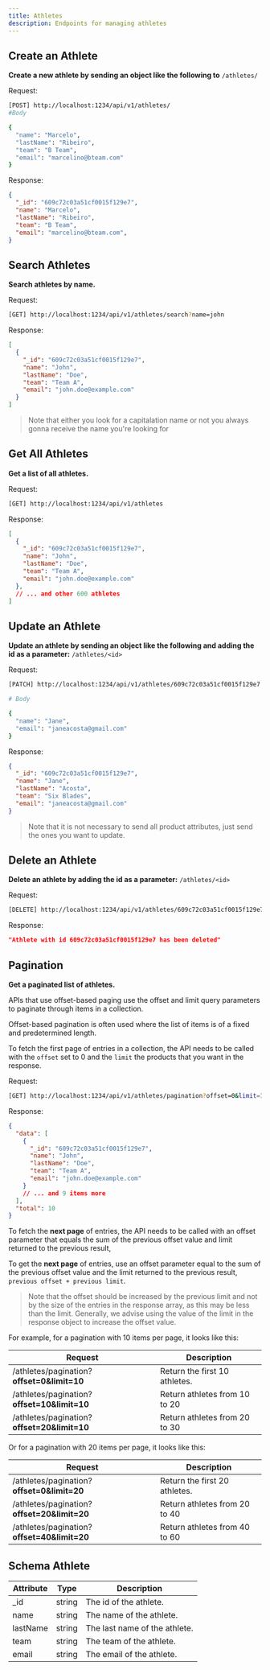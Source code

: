 ```yaml
---
title: Athletes
description: Endpoints for managing athletes
---
```


## Create an Athlete

**Create a new athlete by sending an object like the following to** `/athletes/`

Request:

```sh
[POST] http://localhost:1234/api/v1/athletes/
#Body

{
  "name": "Marcelo",
  "lastName": "Ribeiro",
  "team": "B Team",
  "email": "marcelino@bteam.com"
}
```
Response:

```json
{
  "_id": "609c72c03a51cf0015f129e7",
  "name": "Marcelo",
  "lastName": "Ribeiro",
  "team": "B Team",
  "email": "marcelino@bteam.com",
}
```

## Search Athletes
**Search athletes by name.**

Request:

```sh
[GET] http://localhost:1234/api/v1/athletes/search?name=john
```
Response:

```json
[
  {
    "_id": "609c72c03a51cf0015f129e7",
    "name": "John",
    "lastName": "Doe",
    "team": "Team A",
    "email": "john.doe@example.com"
  }
]
```
> Note that either you look for a capitalation name or not you always gonna receive the name you're looking for

## Get All Athletes
**Get a list of all athletes.**

Request:

```sh
[GET] http://localhost:1234/api/v1/athletes
```
Response:

```json
[
  {
    "_id": "609c72c03a51cf0015f129e7",
    "name": "John",
    "lastName": "Doe",
    "team": "Team A",
    "email": "john.doe@example.com"
  },
  // ... and other 600 athletes
]
```

## Update an Athlete
**Update an athlete by sending an object like the following and adding the id as a parameter:** `/athletes/<id>`

Request:

```sh
[PATCH] http://localhost:1234/api/v1/athletes/609c72c03a51cf0015f129e7

# Body

{
  "name": "Jane",
  "email": "janeacosta@gmail.com"
}
```
Response:

```json
{
  "_id": "609c72c03a51cf0015f129e7",
  "name": "Jane",
  "lastName": "Acosta",
  "team": "Six Blades",
  "email": "janeacosta@gmail.com"
}
```
> Note that it is not necessary to send all product attributes, just send the ones you want to update.


## Delete an Athlete
 **Delete an athlete by adding the id as a parameter:** `/athletes/<id>`

Request:

```sh
[DELETE] http://localhost:1234/api/v1/athletes/609c72c03a51cf0015f129e7
```
Response:

```json
"Athlete with id 609c72c03a51cf0015f129e7 has been deleted"
```

## Pagination
 **Get a paginated list of athletes.**

APIs that use offset-based paging use the offset and limit query parameters to paginate through items in a collection.

Offset-based pagination is often used where the list of items is of a fixed and predetermined length.

To fetch the first page of entries in a collection, the API needs to be called with the `offset` set to 0 and the `limit` the products that you want in the response.

Request:

```sh
[GET] http://localhost:1234/api/v1/athletes/pagination?offset=0&limit=10
```
Response:

```json
{
  "data": [
    {
      "_id": "609c72c03a51cf0015f129e7",
      "name": "John",
      "lastName": "Doe",
      "team": "Team A",
      "email": "john.doe@example.com"
    }
    // ... and 9 items more
  ],
  "total": 10
}
```
To fetch the **next page** of entries, the API needs to be called with an offset parameter that equals the sum of the previous offset value and limit returned to the previous result,

To get the **next page** of entries, use an offset parameter equal to the sum of the previous offset value and the limit returned to the previous result, `previous offset + previous limit`.

> Note that the offset should be increased by the previous limit and not by the size of the entries in the response array, as this may be less than the limit. Generally, we advise using the value of the limit in the response object to increase the offset value.

For example, for a pagination with 10 items per page, it looks like this:

<!-- ```bash
[GET] http://localhost:1234/api/v1/athletes/pagination?offset=0&limit=10
[GET] http://localhost:1234/api/v1/athletes/pagination?offset=10&limit=10
[GET] http://localhost:1234/api/v1/athletes/pagination?offset=20&limit=10
``` -->

|   Request                                   | Description                   |
| --------------------------------------------| ----------------------------- |
| /athletes/pagination?**offset=0&limit=10**  | Return the first 10 athletes. |
| /athletes/pagination?**offset=10&limit=10** | Return athletes from 10 to 20 |
| /athletes/pagination?**offset=20&limit=10** | Return athletes from 20 to 30 |

Or for a pagination with 20 items per page, it looks like this:

|   Request                                   | Description                   |
| --------------------------------------------| ----------------------------- |
| /athletes/pagination?**offset=0&limit=20**  | Return the first 20 athletes. |
| /athletes/pagination?**offset=20&limit=20** | Return athletes from 20 to 40 |
| /athletes/pagination?**offset=40&limit=20** | Return athletes from 40 to 60 |

## Schema Athlete

| Attribute | Type   | Description                  |
| --------- | ------ | ---------------------------- |
| _id       | string | The id of the athlete.       |
| name      | string | The name of the athlete.     |
| lastName  | string | The last name of the athlete.|
| team      | string | The team of the athlete.     |
| email     | string | The email of the athlete.    |
